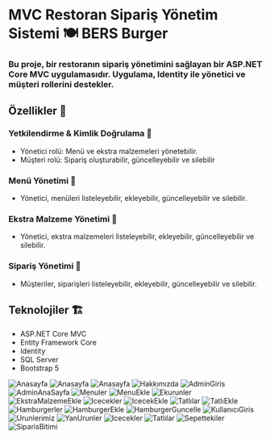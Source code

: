 # MVC Restoran Sipariş Yönetim Sistemi 🍽️ BERS Burger
### Bu proje, bir restoranın sipariş yönetimini sağlayan bir ASP.NET Core MVC uygulamasıdır. Uygulama, Identity ile yönetici ve müşteri rollerini destekler.
## Özellikler 🚀
### Yetkilendirme & Kimlik Doğrulama 🔐
<ul>
  <li>Yönetici rolü: Menü ve ekstra malzemeleri yönetebilir.</li>
  <li>Müşteri rolü: Sipariş oluşturabilir, güncelleyebilir ve silebilir</li>
</ul>

### Menü Yönetimi 📜
<ul>
  <li>Yönetici, menüleri listeleyebilir, ekleyebilir, güncelleyebilir ve silebilir.</li>
</ul>

### Ekstra Malzeme Yönetimi 🧀
<ul>
  <li>Yönetici, ekstra malzemeleri listeleyebilir, ekleyebilir, güncelleyebilir ve silebilir.</li>
</ul>

### Sipariş Yönetimi 🛒
<ul>
  <li>Müşteriler, siparişleri listeleyebilir, ekleyebilir, güncelleyebilir ve silebilir.</li>
</ul>

## Teknolojiler 🏗️
<ul>
  <li>ASP.NET Core MVC</li>
  <li>Entity Framework Core</li>
  <li>Identity</li>
  <li>SQL Server</li>
  <li>Bootstrap 5</li>
</ul>

![Anasayfa](images/1-Anasayfa.png)
![Anasayfa](images/2-Anasayfa.png)
![Anasayfa](images/3-Anasayfa.png)
![Hakkımızda](images/4-Hakkımızda.png)
![AdminGiris](images/5-AdminGirisYap.png)
![AdminAnaSayfa](images/6-AdminAnasayfa.png)
![Menuler](images/7-Menuler.png)
![MenuEkle](images/8-MenuEkle.png)
![Ekurunler](images/9-Ekurunler.png)
![EkstraMalzemeEkle](images/10-EkstraMalzemeEkle.png)
![Icecekler](images/11-Icecekler.png)
![IcecekEkle](images/12-IcecekEkle.png)
![Tatlılar](images/13-Tatlılar.png)
![TatlıEkle](images/14-TatlıEkle.png)
![Hamburgerler](images/15-Hamburgerler.png)
![HamburgerEkle](images/16-HamburgerEkle.png)
![HamburgerGuncelle](images/17-HamburgerGuncelle.png)
![KullanıcıGiris](images/18-KullanıcıGiris.png)
![Urunlerimiz](images/19-Urunlerimiz.png)
![YanUrunler](images/20-YanUrunler.png)
![Icecekler](images/21-Icecekler.png)
![Tatlılar](images/22-Tatlılar.png)
![Sepettekiler](images/23-Sepettekiler.png)
![SiparisBitimi](images/24-SiparisBitimi.png)


